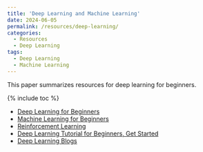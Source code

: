 ```yaml
---
title: 'Deep Learning and Machine Learning'
date: 2024-06-05
permalink: /resources/deep-learning/
categories:
  - Resources
  - Deep Learning  
tags:
  - Deep Learning
  - Machine Learning  
---
```


This paper summarizes resources for deep learning for beginners.

{% include toc %}

* [Deep Learning for Beginners](/resources/deep-learning/dl/)
* [Machine Learning for Beginners](/resources/deep-learning//ml/)
* [Reinforcement Learning](/resources/deep-learning/rl/)
* [Deep Learning Tutorial for Beginners, Get Started](/resources/deep-learning/dl-get-started/)
* [Deep Learning Blogs](/resources/deep-learning/dl-blogs/)

